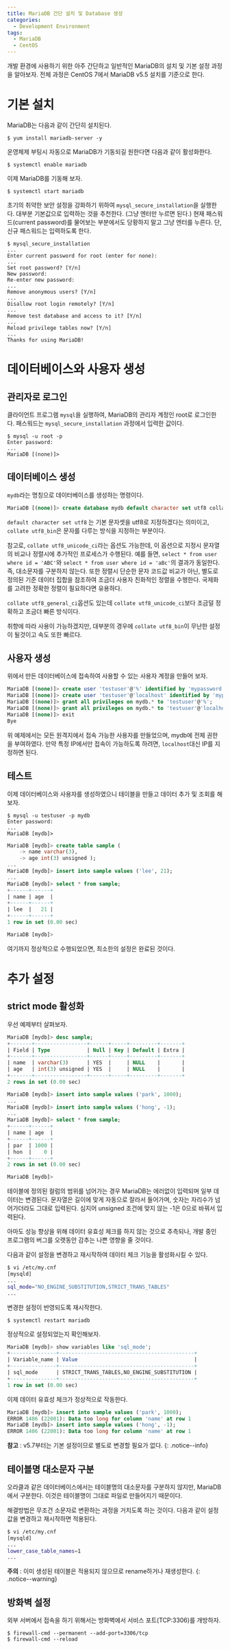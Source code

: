 ```yaml
---
title: MariaDB 간단 설치 및 Database 생성
categories:
  - Development Environment
tags:
  - MariaDB
  - CentOS
---
```


개발 환경에 사용하기 위한 아주 간단하고 일반적인 MariaDB의 설치 및 기본 설정 과정을 알아보자.
전체 과정은 CentOS 7에서 MariaDB v5.5 설치를 기준으로 한다.

# 기본 설치

MariaDB는 다음과 같이 간단히 설치된다.

```
$ yum install mariadb-server -y
```

운영체제 부팅시 자동으로 MariaDB가 기동되길 원한다면 다음과 같이 활성화한다.

```
$ systemctl enable mariadb
```

이제 MariaDB를 기동해 보자.

```
$ systemctl start mariadb
```

초기의 취약한 보안 설정을 강화하기 위하여 `mysql_secure_installation`을 실행한다.
대부분 기본값으로 입력하는 것을 추천한다. (그냥 엔터만 누르면 된다.)
현재 패스워드(current password)를 물어보는 부분에서도 당황하지 말고 그냥 엔터를 누른다.
단, 신규 패스워드는 입력하도록 한다.

```
$ mysql_secure_installation
...
Enter current password for root (enter for none): 
...
Set root password? [Y/n]
New password:
Re-enter new password:
...
Remove anonymous users? [Y/n]
...
Disallow root login remotely? [Y/n]
...
Remove test database and access to it? [Y/n]
...
Reload privilege tables now? [Y/n]
...
Thanks for using MariaDB!
```

# 데이터베이스와 사용자 생성

## 관리자로 로그인

클라이언트 프로그램 `mysql`을 실행하여, MariaDB의 관리자 계정인 root로 로그인한다.
패스워드는 `mysql_secure_installation` 과정에서 입력한 값이다.

```
$ mysql -u root -p
Enter password:
...
MariaDB [(none)]> 
```

## 데이터베이스 생성

`mydb`라는 명칭으로 데이터베이스를 생성하는 명령이다.

```sql
MariaDB [(none)]> create database mydb default character set utf8 collate utf8_bin;
```

`default character set utf8` 는 기본 문자셋을 utf8로 지정하겠다는 의미이고, `collate utf8_bin`은 문자를 다루는 방식을 지정하는 부분이다.

참고로, `collate utf8_unicode_ci`라는 옵션도 가능한데, 이 옵션으로 지정시 문자열의 비교나 정렬시에 추가적인 프로세스가 수행된다.
예를 들면, `select * from user where id = 'ABC'`와 `select * from user where id = 'aBc'`의 결과가 동일한다.
즉, 대소문자를 구분하지 않는다.
또한 정렬시 단순한 문자 코드값 비교가 아닌, 별도로 정의된 기준 데이터 집합을 참조하여 조금더 사용자 친화적인 정렬을 수행한다.
국제화를 고려한 정확한 정렬이 필요하다면 유용하다.

`collate utf8_general_ci`옵션도 있는데 `collate utf8_unicode_ci`보다 조금덜 정확하고 조금더 빠른 방식이다.

취향에 따라 사용이 가능하겠지만, 대부분의 경우에 `collate utf8_bin`이 무난한 설정이 될것이고 속도 또한 빠르다.

## 사용자 생성

위에서 만든 데이터베이스에 접속하여 사용할 수 있는 사용자 계정을 만들어 보자.

```sql
MariaDB [(none)]> create user 'testuser'@'%' identified by 'mypassword';
MariaDB [(none)]> create user 'testuser'@'localhost' identified by 'mypassword';
MariaDB [(none)]> grant all privileges on mydb.* to 'testuser'@'%';
MariaDB [(none)]> grant all privileges on mydb.* to 'testuser'@'localhost';
MariaDB [(none)]> exit
Bye
```

위 예제에서는 모든 원격지에서 접속 가능한 사용자를 만들었으며, mydb에 전체 권한을 부여하였다.
만약 특정 IP에서만 접속이 가능하도록 하려면, `localhost`대신 IP를 지정하면 된다.

## 테스트

이제 데이터베이스와 사용자를 생성하였으니 테이블을 만들고 데이터 추가 및 조회를 해보자.

```
$ mysql -u testuser -p mydb
Enter password:
...
MariaDB [mydb]>
```

```sql
MariaDB [mydb]> create table sample (
    -> name varchar(3),
    -> age int(3) unsigned );
...
MariaDB [mydb]> insert into sample values ('lee', 21);
...
MariaDB [mydb]> select * from sample;
+------+------+
| name | age  |
+------+------+
| lee  |   21 |
+------+------+
1 row in set (0.00 sec)

MariaDB [mydb]>
```

여기까지 정상적으로 수행되었으면, 최소한의 설정은 완료된 것이다.

# 추가 설정

## strict mode 활성화

우선 예제부터 살펴보자.

```sql
MariaDB [mydb]> desc sample;
+-------+-----------------+------+-----+---------+-------+
| Field | Type            | Null | Key | Default | Extra |
+-------+-----------------+------+-----+---------+-------+
| name  | varchar(3)      | YES  |     | NULL    |       |
| age   | int(3) unsigned | YES  |     | NULL    |       |
+-------+-----------------+------+-----+---------+-------+
2 rows in set (0.00 sec)

MariaDB [mydb]> insert into sample values ('park', 1000);
...
MariaDB [mydb]> insert into sample values ('hong', -1);
...
MariaDB [mydb]> select * from sample;
+------+------+
| name | age  |
+------+------+
| par  | 1000 |
| hon  |    0 |
+------+------+
2 rows in set (0.00 sec)

MariaDB [mydb]> 
```

테이블에 정의된 컬럼의 범위를 넘어가는 경우 MariaDB는 에러없이 입력되며 일부 데이터는 변경된다.
문자열은 길이에 맞게 자동으로 잘라서 들어가며, 숫자는 자리수가 넘어가더라도 그대로 입력된다.
심지어 unsigned 조건에 맞지 않는 -1은 0으로 바꿔서 입력된다.

아마도 성능 향상을 위해 데이터 유효성 체크를 하지 않는 것으로 추측되나, 개발 중인 프로그램의 버그를 오랫동안 감추는 나쁜 영향을 줄 것이다.

다음과 같이 설정을 변경하고 재시작하여 데이터 체크 기능을 활성화시킬 수 있다.

```bash
$ vi /etc/my.cnf
[mysqld]
...
sql_mode="NO_ENGINE_SUBSTITUTION,STRICT_TRANS_TABLES"
...
```

변경한 설정이 반영되도록 재시작한다.

```
$ systemctl restart mariadb
```

정상적으로 설정되었는지 확인해보자.

```sql
MariaDB [mydb]> show variables like 'sql_mode';
+---------------+--------------------------------------------+
| Variable_name | Value                                      |
+---------------+--------------------------------------------+
| sql_mode      | STRICT_TRANS_TABLES,NO_ENGINE_SUBSTITUTION |
+---------------+--------------------------------------------+
1 row in set (0.00 sec)
```

이제 데이터 유효성 체크가 정상적으로 작동한다.

```sql
MariaDB [mydb]> insert into sample values ('park', 1000);
ERROR 1406 (22001): Data too long for column 'name' at row 1
MariaDB [mydb]> insert into sample values ('hong', -1);
ERROR 1406 (22001): Data too long for column 'name' at row 1
```

**참고** : v5.7부터는 기본 설정이므로 별도로 변경할 필요가 없다.
{: .notice--info}


## 테이블명 대소문자 구분

오라클과 같은 데이터베이스에서는 테이블명의 대소문자를 구분하지 않지만, MariaDB에서 구분한다.
이것은 테이블명이 그대로 파일로 만들어지기 때문이다.

해결방법은 무조건 소문자로 변환하는 과정을 거치도록 하는 것이다.
다음과 같이 설정값을 변경하고 재시작하면 적용된다.

```bash
$ vi /etc/my.cnf
[mysqld]
...
lower_case_table_names=1
...
```
**주의** : 이미 생성된 테이블은 적용되지 않으므로 rename하거나 재생성한다.
{: .notice--warning}


## 방화벽 설정

외부 서버에서 접속을 하기 위해서는 방화벽에서 서비스 포트(TCP:3306)를 개방하자.

```
$ firewall-cmd --permanent --add-port=3306/tcp
$ firewall-cmd --reload
```
